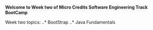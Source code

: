 <b>Welcome to Week two of Micro Credits Software Engineering Track BootCamp</b>

Week two topics:
..* BootStrap
..* Java Fundamentals